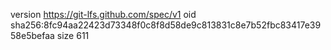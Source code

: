 version https://git-lfs.github.com/spec/v1
oid sha256:8fc94aa22423d73348f0c8f8d58de9c813831c8e7b52fbc83417e3958e5befaa
size 611
